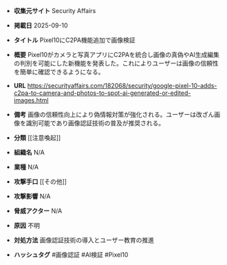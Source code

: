 - **収集元サイト**
Security Affairs

- **掲載日**
2025-09-10

- **タイトル**
Pixel10にC2PA機能追加で画像検証

- **概要**
Pixel10がカメラと写真アプリにC2PAを統合し画像の真偽やAI生成編集の判別を可能にした新機能を発表した。これによりユーザーは画像の信頼性を簡単に確認できるようになる。

- **URL**
https://securityaffairs.com/182068/security/google-pixel-10-adds-c2pa-to-camera-and-photos-to-spot-ai-generated-or-edited-images.html

- **備考**
画像の信頼性向上により偽情報対策が強化される。ユーザーは改ざん画像を識別可能であり画像認証技術の普及が推奨される。

- **分類**
[[注意喚起]]

- **組織名**
N/A

- **業種**
N/A

- **攻撃手口**
[[その他]]

- **攻撃影響**
N/A

- **脅威アクター**
N/A

- **原因**
不明

- **対処方法**
画像認証技術の導入とユーザー教育の推進

- **ハッシュタグ**
#画像認証 #AI検証 #Pixel10
